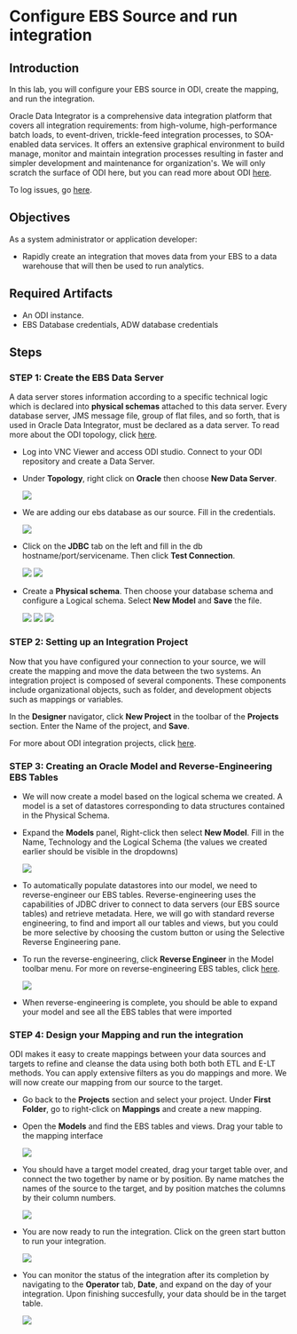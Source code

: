 # Configure EBS Source and run integration

## Introduction

In this lab, you will configure your EBS source in ODI, create the mapping, and run the integration.

Oracle Data Integrator is a comprehensive data integration platform that covers all integration requirements: from high-volume, high-performance batch loads, to event-driven, trickle-feed integration processes, to SOA-enabled data services. It offers an extensive graphical environment to build manage, monitor and maintain integration processes resulting in faster and simpler development and maintenance for organization's. We will only scratch the surface of ODI here, but you can read more about ODI [here](https://docs.oracle.com/cd/E17904_01/integrate.1111/e12641/overview.htm#ODIGS111).

<!---To log issues and view the Lab Guide source, go to the [github oracle](https://github.com/oracle/learning-library/issues/new) repository.-->

To log issues, go [here]().

## Objectives

As a system administrator or application developer:

- Rapidly create an integration that moves data from your EBS to a data warehouse that will then be used to run analytics.

## Required Artifacts

- An ODI instance.
- EBS Database credentials, ADW database credentials

## Steps

### STEP 1: Create the EBS Data Server

A data server stores information according to a specific technical logic which is declared into **physical schemas** attached to this data server. Every database server, JMS message file, group of flat files, and so forth, that is used in Oracle Data Integrator, must be declared as a data server. To read more about the ODI topology, click [here](https://docs.oracle.com/middleware/1212/odi/ODIDG/setup_topology.htm#ODIDG171).

-  Log into VNC Viewer and access ODI studio. Connect to your ODI repository and create a Data Server.

-  Under **Topology**, right click on **Oracle** then choose **New Data Server**.

    ![](./images/Lab200/newdataserver.png " ")

- We are adding our ebs database as our source. Fill in the credentials.

    ![](./images/Lab200/ebssource.png " ")

- Click on the **JDBC** tab on the left and fill in the db hostname/port/servicename. Then click **Test Connection**.

    ![](./images/Lab200/ebsdbconn.png " ")
    ![](./images/Lab200/testconnection.png " ")

- Create a **Physical schema**. Then choose your database schema and configure a Logical schema. Select **New Model** and **Save** the file.

    ![](./images/Lab200/physicalschema.png " ")
    ![](./images/Lab200/physicalschema2.png " ")
    ![](./images/Lab200/logicalschema.png " ")


### STEP 2: Setting up an Integration Project

Now that you have configured your connection to your source, we will create the mapping and move the data between the two systems. An integration project is composed of several components. These components include organizational objects, such as folder, and development objects such as mappings or variables.

In the **Designer** navigator, click **New Project** in the toolbar of the **Projects** section. Enter the Name of the project, and **Save**.

For more about ODI integration projects, click [here](https://docs.oracle.com/middleware/1212/odi/ODIDG/projects.htm#ODIDG311).


### STEP 3: Creating an Oracle Model and Reverse-Engineering EBS Tables

- We will now create a model based on the logical schema we created. A model is a set of datastores corresponding to data structures contained in the Physical Schema.

- Expand the **Models** panel, Right-click then select **New Model**. Fill in the Name, Technology and the Logical Schema (the values we created earlier should be visible in the dropdowns)

    ![](./images/Lab200/createmodel.png " ")

- To automatically populate datastores into our model, we need to reverse-engineer our EBS tables. Reverse-engineering uses the capabilities of JDBC driver to connect to data servers (our EBS source tables) and retrieve metadata. Here, we will go with standard reverse engineering, to find and import all our tables and views, but you could be more selective by choosing the custom button or using the Selective Reverse Engineering pane.
- To run the reverse-engineering, click **Reverse Engineer** in the Model toolbar menu.
For more on reverse-engineering EBS tables, click [here](https://docs.oracle.com/middleware/1212/odi/ODIAA/oracle_ebiz_suite.htm#ODIAA556).

    ![](./images/Lab200/reverseeng.png " ")

- When reverse-engineering is complete, you should be able to expand your model and see all the EBS tables that were imported


### STEP 4: Design your Mapping and run the integration

ODI makes it easy to create mappings between your data sources and targets to refine and cleanse the data using both both both ETL and E-LT methods. You can apply extensive filters as you do mappings and more.
We will now create our mapping from our source to the target.

- Go back to the **Projects** section and select your project. Under **First Folder**, go to right-click on **Mappings** and create a new mapping.
- Open the **Models** and find the EBS tables and views. Drag your table to the mapping interface
    
    ![](./images/Lab200/mappings1.png " ")

- You should have a target model created, drag your target table over, and connect the two together by name or by position. By name matches the names of the source to the target, and by position matches the columns by their column numbers.

    ![](./images/Lab200/mappings2.png " ")

- You are now ready to run the integration. Click on the green start button to run your integration.

    ![](./images/Lab200/run.png " ")

- You can monitor the status of the integration after its completion by navigating to the **Operator** tab, **Date**, and expand on the day of your integration. Upon finishing succesfully, your data should be in the target table.

    ![](./images/Lab200/monitor.png " ")

